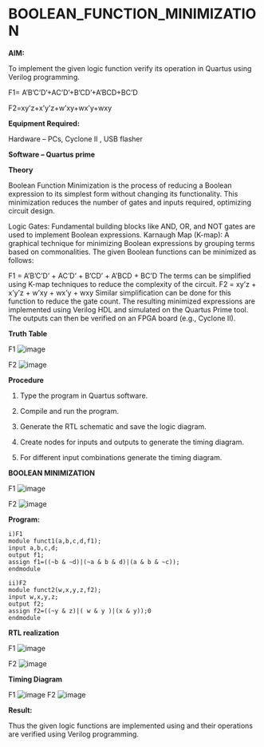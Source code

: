 # BOOLEAN_FUNCTION_MINIMIZATION

**AIM:**

To implement the given logic function verify its operation in Quartus using Verilog programming.

F1= A’B’C’D’+AC’D’+B’CD’+A’BCD+BC’D 

F2=xy’z+x’y’z+w’xy+wx’y+wxy

**Equipment Required:**

Hardware – PCs, Cyclone II , USB flasher

**Software – Quartus prime**

**Theory**

Boolean Function Minimization is the process of reducing a Boolean expression to its simplest form without changing its functionality. This minimization reduces the number of gates and inputs required, optimizing circuit design.

Logic Gates: Fundamental building blocks like AND, OR, and NOT gates are used to implement Boolean expressions. Karnaugh Map (K-map): A graphical technique for minimizing Boolean expressions by grouping terms based on commonalities. The given Boolean functions can be minimized as follows:

F1 = A’B’C’D’ + AC’D’ + B’CD’ + A’BCD + BC’D The terms can be simplified using K-map techniques to reduce the complexity of the circuit. F2 = xy’z + x’y’z + w’xy + wx’y + wxy Similar simplification can be done for this function to reduce the gate count. The resulting minimized expressions are implemented using Verilog HDL and simulated on the Quartus Prime tool. The outputs can then be verified on an FPGA board (e.g., Cyclone II).

**Truth Table**

F1
![image](https://github.com/user-attachments/assets/ff4858a7-2217-4a79-8c6c-969c1adfb587)

F2
![image](https://github.com/user-attachments/assets/ad787bfe-c50d-45a1-86aa-a29c739f8162)


**Procedure**

1.	Type the program in Quartus software.

2.	Compile and run the program.

3.	Generate the RTL schematic and save the logic diagram.

4.	Create nodes for inputs and outputs to generate the timing diagram.

5.	For different input combinations generate the timing diagram.

**BOOLEAN MINIMIZATION**

F1
![image](https://github.com/user-attachments/assets/b6d9457f-6e42-40d9-94a9-70a7e9dabcb3)

F2
![image](https://github.com/user-attachments/assets/d0751222-31a9-461c-b7f8-afb85a0cbc21)


**Program:**

```
i)F1
module funct1(a,b,c,d,f1);
input a,b,c,d;
output f1;
assign f1=((~b & ~d)|(~a & b & d)|(a & b & ~c));
endmodule

ii)F2
module funct2(w,x,y,z,f2);
input w,x,y,z;
output f2;
assign f2=((~y & z)|( w & y )|(x & y));0
endmodule

```



**RTL realization**

F1
![image](https://github.com/user-attachments/assets/c4e5e3aa-1317-4492-b1c7-7015bee1c5dd)

F2
![image](https://github.com/user-attachments/assets/3f639924-363e-4f9c-bca8-2ea5fdadb83e)


**Timing Diagram**

F1
![image](https://github.com/user-attachments/assets/c68ebb94-7212-46eb-81a6-93cd25ba051e)
F2
![image](https://github.com/user-attachments/assets/8c8efb37-dab1-4933-a61f-5e3d9c7790d9)


**Result:**

Thus the given logic functions are implemented using and their operations are verified using Verilog programming.

